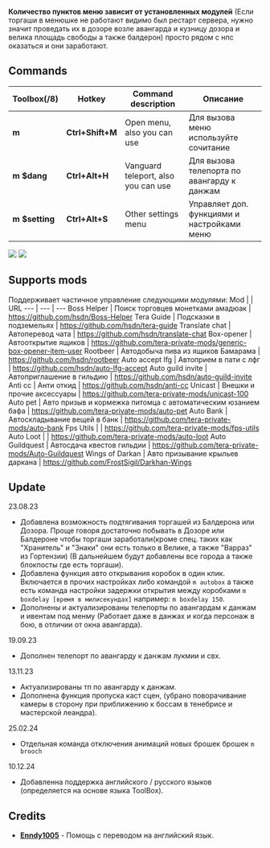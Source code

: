 **Количество пунктов меню зависит от установленных модулей**
(Если торгаши в менюшке не работают видимо был рестарт сервера, нужно значит проведать их в дозоре
возле авангарда и кузницу дозора и велика площадь свободы а также балдерон)
просто рядом с нпс оказаться и они заработают.
## Commands
Toolbox(/8) | Hotkey | Command description | Описание
--- | --- | --- | ---
**m** |**Ctrl+Shift+M** |Open menu, also you can use  | Для вызова меню используйте сочитание
**m $dang** |**Ctrl+Alt+H** | Vanguard teleport, also you can use | Для вызова телепорта по авангарду к данжам
**m $setting** | **Ctrl+Alt+S** | Other settings menu | Управляет доп. функциями и настройками меню

![](https://i.ibb.co/J3qRP07/image.png)
![](https://i.ibb.co/tHKdkwv/image.png)

## Supports mods
Поддерживает частичное управление следующими модулями: 
Mod | | URL
--- | --- | --- 
Boss Helper | Поиск торговцев монетками амадюак | https://github.com/hsdn/Boss-Helper
Tera Guide | Подсказки в подземельях | https://github.com/hsdn/tera-guide
Translate chat | Автоперевод чата | https://github.com/hsdn/translate-chat
Box-opener | Автооткрытие ящиков | https://github.com/tera-private-mods/generic-box-opener-item-user
Rootbeer | Автодобыча пива из ящиков Бамарама | https://github.com/hsdn/rootbeer
Auto accept lfg | Автоприем в пати с лфг | https://github.com/hsdn/auto-lfg-accept
Auto guild invite | Автоприглашение в гильдию | https://github.com/hsdn/auto-guild-invite
Anti cc | Анти откид | https://github.com/hsdn/anti-cc
Unicast | Внешки и прочие аксессуары | https://github.com/tera-private-mods/unicast-100
Auto pet | Авто призыв и кормежка питомца с автоматическим юзанием бафа | https://github.com/tera-private-mods/auto-pet
Auto Bank | Автоскладывание вещей в банк | https://github.com/tera-private-mods/auto-bank
Fps Utils | | https://github.com/tera-private-mods/fps-utils
Auto Loot | | https://github.com/tera-private-mods/auto-loot
Auto Guildquest | Автосдача квестов гильдии | https://github.com/tera-private-mods/Auto-Guildquest
Wings of Darkan | Авто призывание крыльев даркана | https://github.com/FrostSigil/Darkhan-Wings

## Update
23.08.23
- Добавлена возможность подтягивания торгашей из Балдерона или Дозора. Проще говоря достаточно побывать в Дозоре или Балдероне чтобы торгаши заработали(кроме спец. таких как "Хранитель" и "Знаки" они есть только в Велике, а также "Варраз" из Гортензии) (В дальнейшем будут добавлены все города а также блокпосты где есть торгаши).
- Добавлена функция авто открывания коробок в один клик. Включается в прочих настройках либо командой `m autobox` а также есть команда настройки задержки открытия между коробками `m boxdelay [время в милисекундах]` например: `m boxdelay 150`.
- Дополнены и актуализированы телепорты по авангардам к данжам и ивентам под менму (Работает даже в данжах и когда персонаж в бою, в отличии от окна авангарда).

19.09.23
- Дополнен телепорт по авангарду к данжам лукмии и свх.

13.11.23
- Актуализированы тп по авангарду к данжам.
- Дополнена функция пропуска каст сцен, (убрано поворачивание камеры в сторону при приближению к боссам в тенебрисе и мастерской леандра).

25.02.24
- Отдельная команда отключения анимаций новых брошек брошек `m brooch`

10.12.24
- Добавленна поддержка английского / русского языков (определяется на основе языка ToolBox).


## Credits
- **[Enndy1005](https://github.com/Enndy1005)** - Помощь с переводом на английский язык.